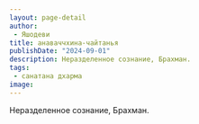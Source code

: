 ```yaml
---
layout: page-detail
author:
 - Яшодеви
title: анаваччхина-чайтанья
publishDate: "2024-09-01"
description: Неразделенное сознание, Брахман.
tags:
 - санатана дхарма
image: 
---
```


Неразделенное сознание, Брахман.

